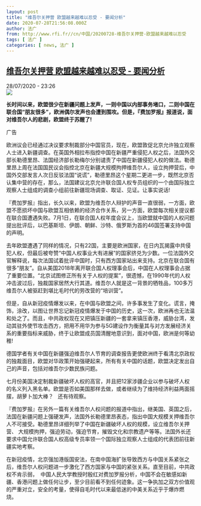 ```yaml
---
layout: post
title: "维吾尔关押营 欧盟越来越难以忍受 - 要闻分析"
date: 2020-07-28T21:56:08.000Z
author: 法广
from: http://www.rfi.fr//cn/中国/20200728-维吾尔关押营-欧盟越来越难以忍受
tags: [ 法广 ]
categories: [ news, 法广 ]
---
```

<!--1595973368000-->
[维吾尔关押营 欧盟越来越难以忍受 - 要闻分析](http://www.rfi.fr//cn/%E4%B8%AD%E5%9B%BD/20200728-%E7%BB%B4%E5%90%BE%E5%B0%94%E5%85%B3%E6%8A%BC%E8%90%A5-%E6%AC%A7%E7%9B%9F%E8%B6%8A%E6%9D%A5%E8%B6%8A%E9%9A%BE%E4%BB%A5%E5%BF%8D%E5%8F%97)
------

<div>
<div>28/07/2020 - 23:26</div><img src="https://s.rfi.fr/media/display/a336014c-ba64-11ea-a65c-005056a964fe/w:310/p:16x9/2020-06-17T000000Z_1255977954_RC28BH9LFC5D_RTRMADP_3_USA-CHINA-XINJIANG.JPG"><p><strong>长时间以来，欧盟很少在新疆问题上发声，一则中国以内部事务堵口，二则中国在联合国“朋友很多”，欧洲偶尔发声也会遭到围攻。但是，『费加罗报』报道说，面对维吾尔人的悲剧，欧盟终于苏醒了!</strong></p><div class="t-content__body u-clearfix"><div class="m-interstitial"><div class="m-interstitial__ad"><divclass="m-block-ad "data-tms-ad-type="box"data-tms-ad-status="idle"data-tms-ad-pos="1"><div class="m-block-ad__label"><span class="m-block-ad__label__text">广告</span></div><div class="m-block-ad__content"></div></div></div></div><p>欧洲议会已经通过决议要求制裁部分中国官员，现在，欧盟敦促北京允许独立观察人士进入新疆调查。在英国外相拉布指控中国在新疆严重侵犯人权之后，法国外交部长勒德里昂、法国经济部长勒梅尔分别谴责了中国在新疆侵犯人权的做法。勒德里昂上周在法国国民议会指控北京在新疆大规模拘押维吾尔人，设立拘押营后，中国外交部发言人次日反驳法国“说谎”，勒德里昂这个星期二更进一步，既然北京否认集中营的存在，那么，法国建议北京允许联合国人权专员组织的一个由国际独立观察人士组成的调查小组前往新疆现场调查、取证、见证。让事实说话!</p><p>『费加罗报』指出，长久以来，欧盟为维吾尔人辩护的声音一直很弱，一方面，欧盟不愿损坏中国与欧盟互相依赖的经济合作关系，另一方面，欧盟每次相关提议都在联合国遭遇失败。7月1日，在联合国人权年度会议上，当欧盟就中国的人权问题提出批评后，以巴基斯坦、伊朗、朝鲜、沙特、俄罗斯为首的46国签署支持中国的声明。</p><p>去年欧盟遭遇了同样的情况，只有22国，主要是欧洲国家，在日内瓦揭露中共侵犯人权，但最后被夸赞“中国人权事业大有进展”的国家挤兑为少数。一位法国外交官解释说，每次法国试着批评中国时，只有西方国家站出来支持。北京在联合国有很多“朋友”。自从美国2018年离开联合国人权理事会后，中国在人权理事会占据了重要位置。“北京试图修正所有关于人权的提案”，很遗憾，在1990年代的人权冲击波过后，独裁国家居然大行其道。维吾尔人就是这一背景的牺牲品，100多万维吾尔人被驱赶到堪比毛时代的劳改营的“培训营”。</p><p>但是，自从新冠疫情爆发以来，在中国与欧盟之间，许多事发生了变化。谎言，掩饰，涂改，以图让世界忘记新冠疫情爆发于中国的历史，这一次，欧洲再也无法温和处之了。而且，中共政权现在又把镇压新疆的一套拿来镇压香港，威胁台湾，发动其驻外使节攻击西方，把用不用华为参与5G建设作为衡量其与对方发展经济关系的重要指标来威胁，终于让欧盟成员国清醒地意识到，面对中国，欧洲是何等幼稚!</p><p>德国学者有关中国在新疆强迫维吾尔人节育的调查报告更使欧洲终于看清北京政权的独裁面目，欧盟对华政策开始强硬起来，所有有关中国的话题，欧盟决定发出自己的声音，包括对维吾尔少数民族问题。</p><p>七月份美国决定制裁新疆破坏人权的高官，并且把12家涉疆企业以参与破坏人权的名义列入黑名单。欧盟是否如美国那样去做，或者继续为了维持经济利益两面摇摆，胡萝卜加大棒？   还有待观察。</p><p>『费加罗报』在另外一篇有关维吾尔人权问题的报道中指出，继美国、英国之后，法国在新疆问题上强硬发声，法国外长勒德里昂表态，指出中国大规模关押维吾尔人不可接受。勒德里昂详细列举了中国在新疆破坏人权的规模，设立维吾尔关押营、 大规模拘押，强迫劳动，强迫节育，摧毁文化和宗教遗产等等。法国外长还要求中国允许联合国人权高级专员率领一个国际独立观察人士组成的代表团前往新疆实地考察。        </p><p>在新冠疫情，北京强加港版国安法，在南中国海扩张导致西方与中国关系紧张之后，维吾尔人权问题进一步激化了西方国家与中国的紧张关系。直至目前，中共政权不肯示弱，  中国人民大学教授时殷红对费加罗报分析，中国不会在敏感如新疆、香港问题上做任何让步，至少目前看不到任何迹象。这一争执加之双方价值观的严重对立，安全的考量，使得自毛时代以来最低迷的中美关系近乎于爆炸燃烧。                                                </p><p> </p><div class="o-self-promo o-self-promo--nl o-self-promo--hidden" data-selfpromo-newsletter></div><div class="o-self-promo o-self-promo--app o-self-promo--hidden" data-selfpromo-app></div></div>
</div>

